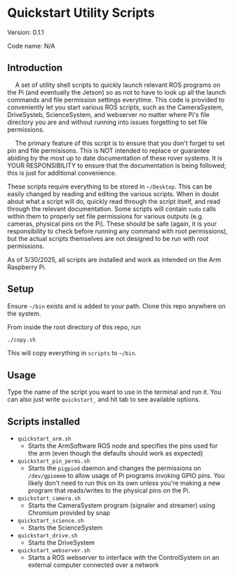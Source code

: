 # Quickstart Utility Scripts

Version: 0.1.1

Code name: N/A

## Introduction

&emsp;
A set of utility shell scripts to quickly launch relevant ROS programs on the Pi (and eventually the Jetson) so as not to have to look up all the launch commands and file permission settings everytime. This code is provided to conveniently let you start various ROS scripts, such as the CameraSystem, DriveSysteb, ScienceSystem, and webserver no matter where Pi's file directory you are and without running into issues forgetting to set file permissions.

&emsp;
The primary feature of this script is to ensure that you don't forget to set pin and file permisisons. This is NOT intended to replace or guarantee abiding by the most up to date documentation of these rover systems. It is YOUR RESPONSIBILITY to ensure that the documentation is being followed; this is just for additional convenience.

These scripts require everything to be stored in `~/Desktop`. This can be easily changed by reading and editing the various scripts. When in doubt about what a script will do, quickly read through the script itself, and read through the relevant documentation. Some scripts will contain `sudo` calls within them to properly set file permissions for various outputs (e.g. cameras, physical pins on the Pi). These should be safe (again, it is your responsibility to check before running any command with root permissions), but the actual scripts themselves are not designed to be run with root permissions.

As of 3/30/2025, all scripts are installed and work as intended on the Arm Raspberry Pi.

## Setup

Ensure `~/bin` exists and is added to your path. Clone this repo anywhere on the system.

From inside the root directory of this repo, run
```bash 
./copy.sh
```

This will copy everything in `scripts` to `~/bin`.

## Usage

Type the name of the script you want to use in the terminal and run it. You can also just write `quickstart_` and hit tab to see available options.

## Scripts installed

- `quickstart_arm.sh`
    - Starts the ArmSoftware ROS node and specifies the pins used for the arm (even though the defaults 
        should work as expected)
- `quickstart_pin_perms.sh`
    - Starts the `pigpiod` daemon and changes the permissions on `/dev/gpiomem` to allow usage of Pi programs invoking GPIO pins. You likely don't need to run this on its own unless you're making a new program that reads/writes to the physical pins on the Pi.
- `quickstart_camera.sh`
    - Starts the CameraSystem program (signaler and streamer) using Chromium provided by snap
- `quickstart_science.sh` 
    - Starts the ScienceSystem
- `quickstart_drive.sh`
    - Starts the DriveSystem
- `quickstart_webserver.sh`
    - Starts a ROS webserver to interface with the ControlSystem on an external computer connected over a network
